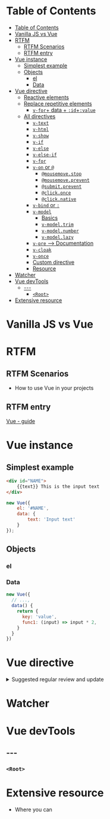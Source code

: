 # Table of Contents
- [Table of Contents](#table-of-contents)
- [Vanilla JS vs Vue](#vanilla-js-vs-vue)
- [RTFM](#rtfm)
  - [RTFM Scenarios](#rtfm-scenarios)
  - [RTFM entry](#rtfm-entry)
- [Vue instance](#vue-instance)
  - [Simplest example](#simplest-example)
  - [Objects](#objects)
    - [el](#el)
    - [Data](#data)
- [Vue directive](#vue-directive)
  - [Reactive elements](#reactive-elements)
  - [Replace repetitive elements](#replace-repetitive-elements)
    - [```v-for```+ data + ```:id```+```:value```](#v-for-data--idvalue)
  - [All directives](#all-directives)
    - [```v-text```](#v-text)
    - [```v-html```](#v-html)
    - [```v-show```](#v-show)
    - [```v-if```](#v-if)
    - [```v-else```](#v-else)
    - [```v-else-if```](#v-else-if)
    - [```v-for```](#v-for)
    - [```v-on``` or ```@```](#v-on-or-)
      - [```@mousemove.stop```](#mousemovestop)
      - [```@mousemove.prevent```](#mousemoveprevent)
      - [```@submit.prevent```](#submitprevent)
      - [```@click.once```](#clickonce)
      - [```@click.native```](#clicknative)
    - [```v-bind``` or ```:```](#v-bind-or-)
    - [```v-model```](#v-model)
      - [Basics](#basics)
      - [```v-model.trim```](#v-modeltrim)
      - [```v-model.number```](#v-modelnumber)
      - [```v-model.lazy```](#v-modellazy)
    - [```v-pre``` --> Documentation](#v-pre----documentation)
    - [```v-cloak```](#v-cloak)
    - [```v-once```](#v-once)
    - [Custom directive](#custom-directive)
    - [Resource](#resource)
- [Watcher](#watcher)
- [Vue devTools](#vue-devtools)
  - [---](#hr)
    - [```<Root>```](#root)
- [Extensive resource](#extensive-resource)
# Vanilla JS vs Vue

# RTFM
## RTFM Scenarios
- How to use Vue in your projects
## RTFM entry
[Vue - guide](https://vuejs.org/v2/guide/)

# Vue instance
## Simplest example
```html
<div id="NAME">
    {{text}} This is the input text
</div>
```

```javascript
new Vue({
    el: '#NAME',
    data: {
        text: 'Input text'
    }
});
```
## Objects
### el
### Data
```javascript
new Vue({
  // ...,
  data() {
    return {
      key: 'value',
      func1: (input) => input * 2,
    }
  }
})

```
# Vue directive
<details>
  <summary>Suggested regular review and update</summary>

- This section is better categorized by the types of utility
- Different utilities may require different combos of directives.

## Reactive elements
## Replace repetitive elements
### ```v-for```+ data + ```:id```+```:value```
- Replace the repetitive usage of html elements using the same dataset
```html
<div id="app">
    <span v-for="option in options">
        <input type="checkbox"
        :id = "option.value"
        :value = "option.value"
        v-model = "checkedNames">
            <label for="option.value">
            {{ option.value }} 
            </label>
    </span>
    <br>
    <span>Checked names: {{ checkedNames }}</span>
</div>
```
```javascript
/*
div#app ------------------>   span v-for[option]--label
  /|\          HTML                 /|\             |   
   | el                              |      v-model | 
   |                                 |              | 
   |                                 |   user-input | 
   |       -----------               |              | 
   |                              |--|--|           |
   |            Vue     |---------|  |  |-----------|    
   |                    |            |              
  el                    |            |              
   &                    |            |              
  data---           |---|          |-|-|              
        |          \|/             | | |-->{{ checkedNames}}
        |----- checkedNames--------| |
        |                            |
        |_____ options[Objects*4]----|

*/
new Vue({
    el: '#app',
    data: {
        checkedNames: [],
        options: [
            { value: 'John' },
            { value: 'Paul' },
            { value: 'George' },
            { value: 'Ringo' }
        ]
    }
})
```

## All directives
### ```v-text```
- Similar to ```{{  }}```
### ```v-html```
- Great for strings that have html elements that need to be rendered.
- Don't use it for user-generated content(security issue)
- ```[data name] : `[html code]` ``` --> ```data``` object --> ```Element with v-html``` --> render html in ``` `[html code]` ```
### ```v-show```
- Is a conditional that will display information depending on meeting a requirement. This can be anything - buttons, forms, divs or components
- ```v-show``` will render ```false``` state to ```display: none```
- Good for some components that the users use a lot for it's faster
### ```v-if```
- Is a conditional that will display information depending on meeting a requirement. This can be anything - buttons, forms, divs or components, or some ```variables``` in the ```data``` object 
- ```v-if``` will render ```false``` state to empty html comment(full rendering in the ```true``` state)
- Useful when using full component/template that only shows in specific circumstances(saving load time)
### ```v-else```
- Conditional rendering
```html
<!-- 
  new Vue({
    el: "app",
    data: {
      suck: false
    }
  })

 -->
<div id="app">
  <h3>Do you suck dicks?</h3>
  <input type="radio" id="yes" value="yes" v-model="suck">
  <label for="yes">yes</label>
  <br>
  <input type="radio" id="no" value="no" v-model="suck">
  <label for="no">no</label> 
  <br>
  <div v-if="suck">
    <p v-if="suck === 'yes'" class="thumbs">&#128077;</p>
    <p v-else> Go ahead!!! :P</p>
  </div>
</div>
```
### ```v-else-if```
### ```v-for```
- Similar to ```for in```
- Loops through a set of values(e.g. item in items, num in 5)
### ```v-on``` or ```@```
- Extremely useful so there's a shortcut
- Great for binding to events like click and mouseenter.
- Able to pass in a parameter for the event like ```(e)```
- Can use ternaries directly
- ```@[event]="[" --> [expression] == true ? [execusion```

#### ```@mousemove.stop```
- Comparable to ```e.stopPropogation()```
#### ```@mousemove.prevent```
- Like ```e.preventDefault()```
#### ```@submit.prevent```
- No longer reload the page on submission
#### ```@click.once```
- This click event will be triggered once.(Not element being rendered once)
#### ```@click.native```
- Listen to native events in the DOM
### ```v-bind``` or ```:```
- ```:[attribute] = [Js expression]``` or ```v-bind:[attribute]=[Js expression]``` use JavaScript expression to dynamically bind to the element attribute like ```class```, ```style``` etc.
- One of the most useful directives so there's a shortcut.
- Used for:
  - class/style binding
  - creating dynamic props
- Questions: if I put ```:style= ...``` in the html, could it be come backtick string in the ```data``` object?
```html
<div id="app">
  <h3>Who is your favorite Japanese porn star?</h3>
  <textarea v-model="pornstar"></textarea>
  <br>
  <button :class="pornstar ? activeClass : ''">Let us know!</button>
</div>

```
```css
body {
  font-family: 'Bitter', serif;
}

#app {
  text-align: center;
  padding: 70px;
  max-width: 360px;
  font-size: 16px;
  margin: 0 auto;
}

button.active {
  background: orangered;
}
```


```javascript
new Vue({
  el: "#app",
  data() {
    return {
      pornstar: '',
      activeClass: 'active'
    }
  }
})
```
### ```v-model```
#### Basics
Creates a relationship between the data in the instance/component and a form input, so you can dynamically update values

```html
<!-- The textarea can be dynamically changed by the user and  -->

<!-- 

    User-input -> form-input --
                              |
                              |
                             \|/
 registered div  {{data}}<- v-model(data)

 -->

<div id="app">
    <h3>Type here:</h3>
    <textarea v-model="message" class="message" rows="5" maxlength="72" />
    <br>
    <p class="booktext">{{ message }} </p>
</div>
```
```javascript
Vue.config.devtools = true;

new Vue({
    el: '#app',
    data: {
        message: []
    }
})

// Click to update changes
```
#### ```v-model.trim```
- Strip any leading or trailing whitespace from the bound string
#### ```v-model.number```
- changes strings to number inputs
#### ```v-model.lazy```
- won't populate the content automatically, will wait to bind until an event happens(It listens to change events instead of input)
### ```v-pre``` --> Documentation
- ```v-pre``` will print out the inner text exactly how it is, including code(good for documentation)
### ```v-cloak```
### ```v-once```
- Not quite as useful, ```v-once``` will not update once it's been rendered.
### Custom directive
### Resource

</details>

# Watcher


# Vue devTools
## --- 
### ```<Root>```
# Extensive resource
- Where you can 


